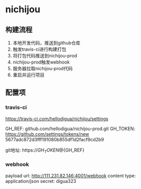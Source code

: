 # nichijou

## 构建流程

1. 本地开发代码，推送到github仓库
2. 触发travis-ci进行构建打包
3. 将打包代码推送到nichijou-prod
4. nichijou-prod触发webhook
5. 服务器拉取nichijou-prod代码
6. 重启并运行项目

## 配置项

### travis-ci

https://travis-ci.com/hellodigua/nichijou/settings

GH_REF: github.com/hellodigua/nichijou-prod.git
GH_TOKEN: https://github.com/settings/tokens/new 5677adc872d3fff191080b855df1d2facf9cd2b9

git地址: https://${GH_TOKEN}@${GH_REF}


### webhook

payload url: http://111.231.82.146:4001/webhook
content type: application/json
secret: digua323
